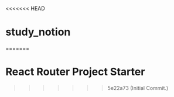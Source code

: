 <<<<<<< HEAD
# study_notion
=======
# React Router Project Starter
>>>>>>> 5e22a73 (Initial Commit.)
